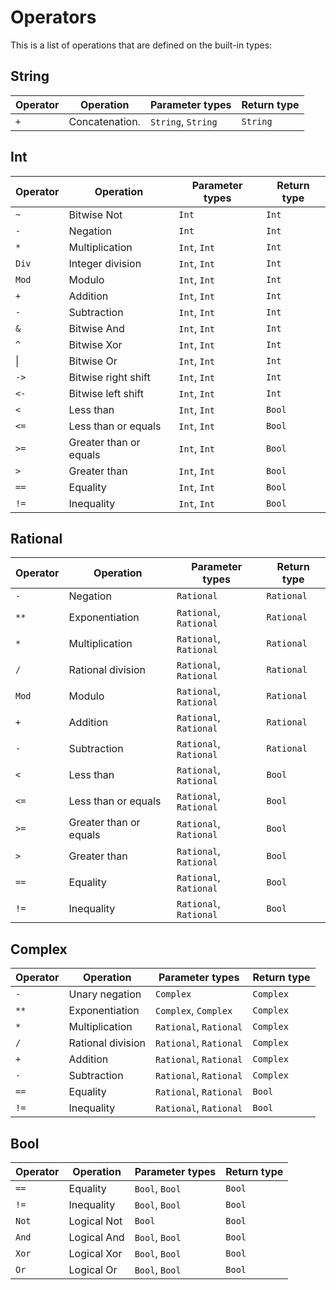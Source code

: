 # Operators

This is a list of operations that are defined on the built-in types:

## String

| Operator | Operation      | Parameter types    | Return type |
| -------- | -------------- | ------------------ | ----------- |
| `+`      | Concatenation. | `String`, `String` | `String`    |

## Int

| Operator | Operation              | Parameter types | Return type |
| -------- | ---------------------- | --------------- | ----------- |
| `~`      | Bitwise Not            | `Int`           | `Int`       |
| `-`      | Negation               | `Int`           | `Int`       |
| `*`      | Multiplication         | `Int`, `Int`    | `Int`       |
| `Div`    | Integer division       | `Int`, `Int`    | `Int`       |
| `Mod`    | Modulo                 | `Int`, `Int`    | `Int`       |
| `+`      | Addition               | `Int`, `Int`    | `Int`       |
| `-`      | Subtraction            | `Int`, `Int`    | `Int`       |
| `&`      | Bitwise And            | `Int`, `Int`    | `Int`       |
| `^`      | Bitwise Xor            | `Int`, `Int`    | `Int`       |
| \|       | Bitwise Or             | `Int`, `Int`    | `Int`       |
| `->`     | Bitwise right shift    | `Int`, `Int`    | `Int`       |
| `<-`     | Bitwise left shift     | `Int`, `Int`    | `Int`       |
| `<`      | Less than              | `Int`, `Int`    | `Bool`      |
| `<=`     | Less than or equals    | `Int`, `Int`    | `Bool`      |
| `>=`     | Greater than or equals | `Int`, `Int`    | `Bool`      |
| `>`      | Greater than           | `Int`, `Int`    | `Bool`      |
| `==`     | Equality               | `Int`, `Int`    | `Bool`      |
| `!=`     | Inequality             | `Int`, `Int`    | `Bool`      |

## Rational

| Operator | Operation              | Parameter types        | Return type |
| -------- | ---------------------- | ---------------------- | ----------- |
| `-`      | Negation               | `Rational`             | `Rational`  |
| `**`     | Exponentiation         | `Rational`, `Rational` | `Rational`  |
| `*`      | Multiplication         | `Rational`, `Rational` | `Rational`  |
| `/`      | Rational division      | `Rational`, `Rational` | `Rational`  |
| `Mod`    | Modulo                 | `Rational`, `Rational` | `Rational`  |
| `+`      | Addition               | `Rational`, `Rational` | `Rational`  |
| `-`      | Subtraction            | `Rational`, `Rational` | `Rational`  |
| `<`      | Less than              | `Rational`, `Rational` | `Bool`      |
| `<=`     | Less than or equals    | `Rational`, `Rational` | `Bool`      |
| `>=`     | Greater than or equals | `Rational`, `Rational` | `Bool`      |
| `>`      | Greater than           | `Rational`, `Rational` | `Bool`      |
| `==`     | Equality               | `Rational`, `Rational` | `Bool`      |
| `!=`     | Inequality             | `Rational`, `Rational` | `Bool`      |

## Complex

| Operator | Operation         | Parameter types        | Return type |
| -------- | ----------------- | ---------------------- | ----------- |
| `-`      | Unary negation    | `Complex`              | `Complex`   |
| `**`     | Exponentiation    | `Complex`, `Complex`   | `Complex`   |
| `*`      | Multiplication    | `Rational`, `Rational` | `Complex`   |
| `/`      | Rational division | `Rational`, `Rational` | `Complex`   |
| `+`      | Addition          | `Rational`, `Rational` | `Complex`   |
| `-`      | Subtraction       | `Rational`, `Rational` | `Complex`   |
| `==`     | Equality          | `Rational`, `Rational` | `Bool`      |
| `!=`     | Inequality        | `Rational`, `Rational` | `Bool`      |

## Bool

| Operator | Operation   | Parameter types | Return type |
| -------- | ----------- | --------------- | ----------- |
| `==`     | Equality    | `Bool`, `Bool`  | `Bool`      |
| `!=`     | Inequality  | `Bool`, `Bool`  | `Bool`      |
| `Not`    | Logical Not | `Bool`          | `Bool`      |
| `And`    | Logical And | `Bool`, `Bool`  | `Bool`      |
| `Xor`    | Logical Xor | `Bool`, `Bool`  | `Bool`      |
| `Or`     | Logical Or  | `Bool`, `Bool`  | `Bool`      |